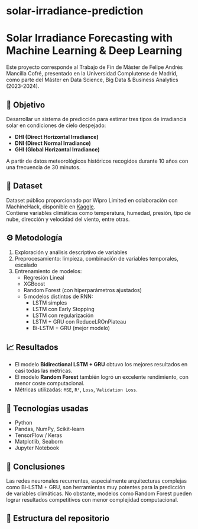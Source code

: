 # solar-irradiance-prediction
# Solar Irradiance Forecasting with Machine Learning & Deep Learning

Este proyecto corresponde al Trabajo de Fin de Máster de Felipe Andrés Mancilla Cofré, presentado en la Universidad Complutense de Madrid, como parte del Máster en Data Science, Big Data & Business Analytics (2023-2024).

## 🎯 Objetivo

Desarrollar un sistema de predicción para estimar tres tipos de irradiancia solar en condiciones de cielo despejado:

- **DHI (Direct Horizontal Irradiance)**
- **DNI (Direct Normal Irradiance)**
- **GHI (Global Horizontal Irradiance)**

A partir de datos meteorológicos históricos recogidos durante 10 años con una frecuencia de 30 minutos.

## 📁 Dataset

Dataset público proporcionado por Wipro Limited en colaboración con MachineHack, disponible en [Kaggle](https://www.kaggle.com/competitions/sustainability-hackathon/data).  
Contiene variables climáticas como temperatura, humedad, presión, tipo de nube, dirección y velocidad del viento, entre otras.

## ⚙️ Metodología

1. Exploración y análisis descriptivo de variables
2. Preprocesamiento: limpieza, combinación de variables temporales, escalado
3. Entrenamiento de modelos:
   - Regresión Lineal
   - XGBoost
   - Random Forest (con hiperparámetros ajustados)
   - 5 modelos distintos de RNN:
     - LSTM simples
     - LSTM con Early Stopping
     - LSTM con regularización
     - LSTM + GRU con ReduceLROnPlateau
     - Bi-LSTM + GRU (mejor modelo)

## 📈 Resultados

- El modelo **Bidirectional LSTM + GRU** obtuvo los mejores resultados en casi todas las métricas.
- El modelo **Random Forest** también logró un excelente rendimiento, con menor coste computacional.
- Métricas utilizadas: `MSE`, `R²`, `Loss`, `Validation Loss`.

## 🧠 Tecnologías usadas

- Python
- Pandas, NumPy, Scikit-learn
- TensorFlow / Keras
- Matplotlib, Seaborn
- Jupyter Notebook

## 📌 Conclusiones

Las redes neuronales recurrentes, especialmente arquitecturas complejas como Bi-LSTM + GRU, son herramientas muy potentes para la predicción de variables climáticas. No obstante, modelos como Random Forest pueden lograr resultados competitivos con menor complejidad computacional.

## 📂 Estructura del repositorio

